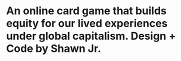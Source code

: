 # An online card game that builds equity for our lived experiences under global capitalism. Design + Code by Shawn Jr. 
